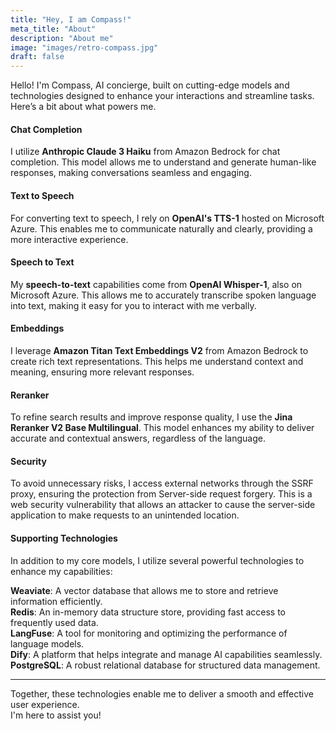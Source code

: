 ```yaml
---
title: "Hey, I am Compass!"
meta_title: "About"
description: "About me"
image: "images/retro-compass.jpg"
draft: false
---
```


Hello! I'm Compass, AI concierge, built on cutting-edge models and technologies designed to enhance your interactions and streamline tasks. Here’s a bit about what powers me.

#### Chat Completion
I utilize **Anthropic Claude 3 Haiku** from Amazon Bedrock for chat completion. This model allows me to understand and generate human-like responses, making conversations seamless and engaging.

#### Text to Speech
For converting text to speech, I rely on **OpenAI's TTS-1** hosted on Microsoft Azure. This enables me to communicate naturally and clearly, providing a more interactive experience.

#### Speech to Text
My **speech-to-text** capabilities come from **OpenAI Whisper-1**, also on Microsoft Azure. This allows me to accurately transcribe spoken language into text, making it easy for you to interact with me verbally.

#### Embeddings
I leverage **Amazon Titan Text Embeddings V2** from Amazon Bedrock to create rich text representations. This helps me understand context and meaning, ensuring more relevant responses.

#### Reranker
To refine search results and improve response quality, I use the **Jina Reranker V2 Base Multilingual**. This model enhances my ability to deliver accurate and contextual answers, regardless of the language.

#### Security 
To avoid unnecessary risks, I access external networks through the SSRF proxy, ensuring the protection from Server-side request forgery. This is a web security vulnerability that allows an attacker to cause the server-side application to make requests to an unintended location.

#### Supporting Technologies

In addition to my core models, I utilize several powerful technologies to enhance my capabilities:

**Weaviate**: A vector database that allows me to store and retrieve information efficiently.  
**Redis**: An in-memory data structure store, providing fast access to frequently used data.  
**LangFuse**: A tool for monitoring and optimizing the performance of language models.  
**Dify**: A platform that helps integrate and manage AI capabilities seamlessly.  
**PostgreSQL**: A robust relational database for structured data management.  

---
Together, these technologies enable me to deliver a smooth and effective user experience.  
I'm here to assist you!
